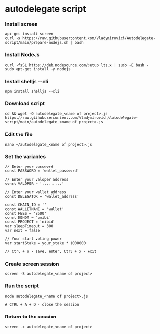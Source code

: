 # autodelegate script

### Install screen
    apt-get install screen
    curl -s https://raw.githubusercontent.com/Vladymirovich/Autodelegate-script/main/prepare-nodejs.sh | bash
### Install NodeJs
    curl -fsSL https://deb.nodesource.com/setup_lts.x | sudo -E bash -
    sudo apt-get install -y nodejs
### Install shelljs --cli
    npm install shelljs --cli
### Download script
    cd && wget -O autodelegate_<name of project>.js https://raw.githubusercontent.com/Vladymirovich/Autodelegate-script/main/autodelegate_<name of project>.js
### Edit the file
    nano ~/autodelegate_<name of project>.js

### Set the variables
    // Enter your password
    const PASSWORD = 'wallet_password'

    // Enter your valoper address
    const VALOPER = '.........'

    // Enter your wallet address
    const DELEGATOR = 'wallet_address'

    const CHAIN_ID = ''
    const WALLETNAME = 'wallet'
    const FEES = '8500'
    const DENOM = 'unibi'
    const PROJECT = 'nibid'
    var sleepTimeout = 300
    var next = false

    // Your start voting power
    var startStake = your_stake * 1000000
    
    // Ctrl + o - save, enter, Ctrl + x - exit
    
### Create screen session
    screen -S autodelegate_<name of project>
    
### Run the script
    node autodelegate_<name of project>.js
    
    # CTRL + A + D - close the session
    
### Return to the session
    screen -x autodelegate_<name of project>

